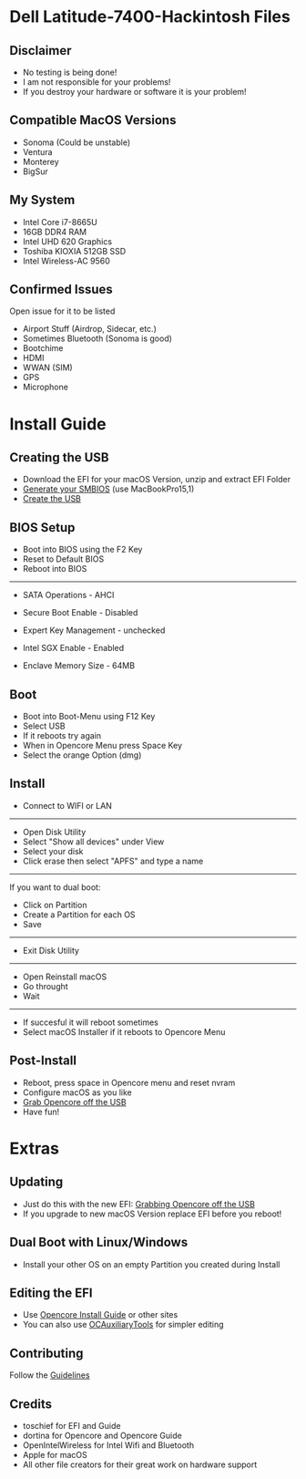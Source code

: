 # Dell Latitude-7400-Hackintosh Files

## Disclaimer
- No testing is being done! 
- I am not responsible for your problems!
- If you destroy your hardware or software it is your problem!


## Compatible MacOS Versions
- Sonoma (Could be unstable)
- Ventura
- Monterey
- BigSur

## My System
- Intel Core i7-8665U
- 16GB DDR4 RAM
- Intel UHD 620 Graphics
- Toshiba KIOXIA 512GB SSD
- Intel Wireless-AC 9560

## Confirmed Issues
Open issue for it to be listed

- Airport Stuff (Airdrop, Sidecar, etc.)
- Sometimes Bluetooth (Sonoma is good)
- Bootchime
- HDMI
- WWAN (SIM)
- GPS
- Microphone

# Install Guide

## Creating the USB
- Download the EFI for your macOS Version, unzip and extract EFI Folder
- [Generate your SMBIOS](https://dortania.github.io/OpenCore-Install-Guide/config-laptop.plist/coffee-lake.html#platforminfo) (use MacBookPro15,1)
- [Create the USB](https://dortania.github.io/OpenCore-Install-Guide/installer-guide/#creating-the-usb)

## BIOS Setup
- Boot into BIOS using the F2 Key
- Reset to Default BIOS
- Reboot into BIOS
-------------------------------------------------------------------
- SATA Operations - AHCI

- Secure Boot Enable - Disabled
- Expert Key Management - unchecked
  
- Intel SGX Enable - Enabled
- Enclave Memory Size - 64MB

## Boot
- Boot into Boot-Menu using F12 Key
- Select USB
- If it reboots try again
- When in Opencore Menu press Space Key
- Select the orange Option (dmg)

## Install
- Connect to WIFI or LAN
-------------------------------------------------------------------
- Open Disk Utility
- Select "Show all devices" under View
- Select your disk
- Click erase then select "APFS" and type a name
-------------------------------------------------------------------
If you want to dual boot:

- Click on Partition
- Create a Partition for each OS
- Save
-------------------------------------------------------------------
- Exit Disk Utility
-------------------------------------------------------------------
- Open Reinstall macOS
- Go throught
- Wait
-------------------------------------------------------------------
- If succesful it will reboot sometimes
- Select macOS Installer if it reboots to Opencore Menu

## Post-Install
- Reboot, press space in Opencore menu and reset nvram
- Configure macOS as you like
- [Grab Opencore off the USB](https://dortania.github.io/OpenCore-Post-Install/universal/oc2hdd.html#grabbing-opencore-off-the-usb)
- Have fun!

# Extras

## Updating

- Just do this with the new EFI: [Grabbing Opencore off the USB](https://dortania.github.io/OpenCore-Post-Install/universal/oc2hdd.html#grabbing-opencore-off-the-usb)
- If you upgrade to new macOS Version replace EFI before you reboot!

## Dual Boot with Linux/Windows

- Install your other OS on an empty Partition you created during Install 

## Editing the EFI
- Use [Opencore Install Guide](https://dortania.github.io/OpenCore-Install-Guide/) or other sites
- You can also use [OCAuxiliaryTools](https://github.com/ic005k/OCAuxiliaryTools) for simpler editing

## Contributing
Follow the [Guidelines](https://github.com/toschief/Dell-Latitude-7400-Hackintosh/blob/4308263a2a95329e4da731433a0454f5ce33eca4/CONTRIBUTING.md)

## Credits
- toschief for EFI and Guide
- dortina for Opencore and Opencore Guide
- OpenIntelWireless for Intel Wifi and Bluetooth
- Apple for macOS
- All other file creators for their great work on hardware support
